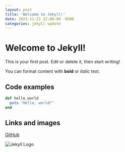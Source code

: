 ```yaml
---
layout: post
title: 'Welcome to Jekyll!'
date: 2023-11-21 12:00:00 -0500
categories: jekyll update
---
```


# Welcome to Jekyll!

This is your first post. Edit or delete it, then start writing!

You can format content with **bold** or _italic_ text.

## Code examples

```ruby
def hello_world
  puts "Hello, world!"
end
```

## Links and images

[GitHub](https://github.com)

![Jekyll Logo](https://jekyllrb.com/img/logo-2x.png)

